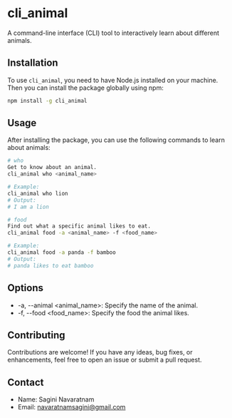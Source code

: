 # cli_animal

A command-line interface (CLI) tool to interactively learn about different animals.

## Installation

To use `cli_animal`, you need to have Node.js installed on your machine. Then you can install the package globally using npm:

```bash
npm install -g cli_animal
```
## Usage
After installing the package, you can use the following commands to learn about animals:


```bash
# who
Get to know about an animal.
cli_animal who <animal_name>

# Example:
cli_animal who lion
# Output:
# I am a lion

# food
Find out what a specific animal likes to eat.
cli_animal food -a <animal_name> -f <food_name>

# Example:
cli_animal food -a panda -f bamboo
# Output:
# panda likes to eat bamboo
```

## Options
- -a, --animal <animal_name>: Specify the name of the animal.
- -f, --food <food_name>: Specify the food the animal likes.

## Contributing
Contributions are welcome! If you have any ideas, bug fixes, or enhancements, feel free to open an issue or submit a pull request.

## Contact
- Name: Sagini Navaratnam
- Email: navaratnamsagini@gmail.com 